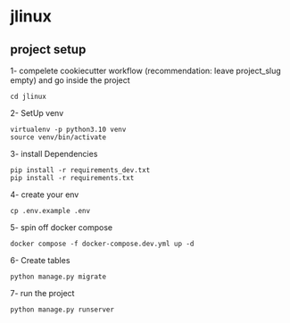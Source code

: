 # jlinux

## project setup

1- compelete cookiecutter workflow (recommendation: leave project_slug empty) and go inside the project
```
cd jlinux
```

2- SetUp venv
```
virtualenv -p python3.10 venv
source venv/bin/activate
```

3- install Dependencies
```
pip install -r requirements_dev.txt
pip install -r requirements.txt
```

4- create your env
```
cp .env.example .env
```

5- spin off docker compose
```
docker compose -f docker-compose.dev.yml up -d
```

6- Create tables
```
python manage.py migrate
```


7- run the project
```
python manage.py runserver
```